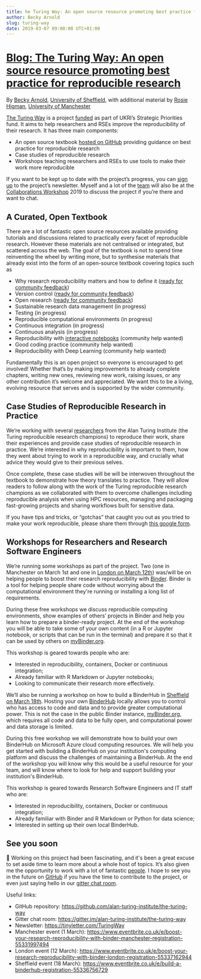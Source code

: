 ```yaml
---
title: he Turing Way: An open source resource promoting best practice for reproducible research
author: Becky Arnold
slug: turing-way
date: 2019-03-07 09:00:00 UTC+01:00
---
```



# [Blog: The Turing Way: An open source resource promoting best practice for reproducible research](https://www.software.ac.uk/blog/2019-03-05-turing-way-open-source-resource-promoting-best-practice-reproducible-research)

By [Becky Arnold](https://software.ac.uk/about/fellows/becky-arnold?_ga=2.183212641.611590810.1551866598-1336468516.1531506806), [University of Sheffield](https://www.sheffield.ac.uk/), with additional material by [Rosie Higman](https://rosiehigman.wordpress.com/), [University of Manchester](https://www.manchester.ac.uk/)

[The Turing Way](https://www.turing.ac.uk/research/research-projects/turing-way-handbook-reproducible-data-science) is a project [funded](https://www.turing.ac.uk/news/alan-turing-institute-spearhead-new-cutting-edge-data-science-and-artificial-intelligence) as part of UKRI’s Strategic Priorities fund. It aims to help researchers and RSEs improve the reproducibility of their research. It has three main components:

- An open source textbook [hosted on GitHub](https://github.com/alan-turing-institute/the-turing-way) providing guidance on best practice for reproducible research
- Case studies of reproducible research
- Workshops teaching researchers and RSEs to use tools to make their work more reproducible

If you want to be kept up to date with the project’s progress, you can [sign up](https://tinyletter.com/TuringWay) to the project’s newsletter. Myself and a lot of the [team](https://github.com/alan-turing-institute/the-turing-way/blob/master/ways_of_working.md) will also be at the [Collaborations Workshop](https://www.software.ac.uk/cw19) 2019 to discuss the project if you’re there and want to chat.

## A Curated, Open Textbook

There are a lot of fantastic open source resources available providing tutorials and discussions related to practically every facet of reproducible research. However these materials are not centralised or integrated, but scattered across the web. The goal of the textbook is not to spend time reinventing the wheel by writing more, but to synthesise materials that already exist into the form of an open-source textbook covering topics such as

- Why research reproducibility matters and how to define it ([ready for community feedback](https://github.com/alan-turing-institute/the-turing-way/blob/master/chapters/reproducibility.md))
- Version control ([ready for community feedback](https://github.com/alan-turing-institute/the-turing-way/blob/master/chapters/version_control.md))
- Open research ([ready for community feedback](https://github.com/alan-turing-institute/the-turing-way/blob/master/chapters/open_research.md))
- Sustainable research data management (in progress)
- Testing (in progress)
- Reproducible computational environments (in progress)
- Continuous integration (in progress)
- Continuous analysis (in progress)
- Reproducibility with [interactive notebooks](https://jupyter.org/) (community help wanted)
- Good coding practice (community help wanted)
- Reproducibility with Deep Learning (community help wanted)

Fundamentally this is an open project so everyone is encouraged to get involved! Whether that’s by making improvements to already complete chapters, writing new ones, reviewing new work, raising issues, or any other contribution it’s welcome and appreciated. We want this to be a living, evolving resource that serves and is supported by the wider community.

## Case Studies of Reproducible Research in Practice

We’re working with several [researchers](https://github.com/alan-turing-institute/ReproducibleResearchResources#announcement-turing-reproducible-research-champions) from the Alan Turing Institute (the Turing reproducible research champions) to reproduce their work, share their experiences and provide case studies of reproducible research in practice. We’re interested in why reproducibility is important to them, how they went about trying to work in a reproducible way, and crucially what advice they would give to their previous selves.   

Once complete, these case studies will be will be interwoven throughout the textbook to demonstrate how theory translates to practice. They will allow readers to follow along with the work of the Turing reproducible research champions as we collaborated with them to overcome challenges including reproducible analysis when using HPC resources, managing and packaging fast-growing projects and sharing workflows built for sensitive data.

If you have tips and tricks, or “gotchas” that caught you out as you tried to make your work reproducible, please share them through [this google form](https://docs.google.com/forms/d/e/1FAIpQLSfcyYH_E03Y5zuBdwrikQP4QldqzKmD-aPngCKthdV9e9alaA/viewform).

## Workshops for Researchers and Research Software Engineers

We’re running some workshops as part of the project. Two (one in Manchester on March 1st and one in [London on March 12th](https://www.eventbrite.co.uk/e/boost-your-research-reproducibility-with-binder-london-registration-55337162944)) was/will be on helping people to boost their research reproducibility with [Binder](https://mybinder.readthedocs.io/en/latest/). Binder is a tool for helping people share code without worrying about the computational environment they're running or installing a long list of requirements.

During these free workshops we discuss reproducible computing environments, show examples of others’ projects in Binder and help you learn how to prepare a binder-ready project. At the end of the workshop you will be able to take some of your own content (in a R or Jupyter notebook, or scripts that can be run in the terminal) and prepare it so that it can be used by others on [myBinder.org](https://mybinder.org/).

This workshop is geared towards people who are:

- Interested in reproducibility, containers, Docker or continuous integration;
- Already familiar with R Markdown or Jupyter notebooks;
- Looking to communicate their research more effectively.

We’ll also be running a workshop on how to build a BinderHub in [Sheffield on March 18th](https://www.eventbrite.co.uk/e/build-a-binderhub-registration-55336756729). Hosting your own [BinderHub](https://binderhub.readthedocs.io/en/latest/) locally allows you to control who has access to code and data and to provide greater computational power. This is not the case in the public Binder instance, [myBinder.org](https://mybinder.org/), which requires all code and data to be fully open, and computational power and data storage is limited.

During this free workshop we will demonstrate how to build your own BinderHub on Microsoft Azure cloud computing resources. We will help you get started with building a BinderHub on your institution's computing platform and discuss the challenges of maintaining a BinderHub. At the end of the workshop you will know why this would be a useful resource for your team, and will know where to look for help and support building your institution's BinderHub.

This workshop is geared towards Research Software Engineers and IT staff who are:

- Interested in reproducibility, containers, Docker or continuous integration;
- Already familiar with Binder and R Markdown or Python for data science;
- Interested in setting up their own local BinderHub.


## See you soon

Working on this project had been fascinating, and it's been a great excuse to set aside time to learn more about a whole host of topics. It’s also given me the opportunity to work with a lot of fantastic [people](https://github.com/alan-turing-institute/the-turing-way/blob/master/humans.md). I hope to see you in the future on [GitHub](https://github.com/alan-turing-institute/the-turing-way) if you have the time to contribute to the project, or even just saying hello in our [gitter chat room](https://gitter.im/alan-turing-institute/the-turing-way).


Useful links:
- GitHub repository: https://github.com/alan-turing-institute/the-turing-way
- Gitter chat room: https://gitter.im/alan-turing-institute/the-turing-way
- Newsletter: https://tinyletter.com/TuringWay
- Manchester event (1 March): https://www.eventbrite.co.uk/e/boost-your-research-reproducibility-with-binder-manchester-registration-55331997494
- London event (12 March): https://www.eventbrite.co.uk/e/boost-your-research-reproducibility-with-binder-london-registration-55337162944
- Sheffield event (18 March): https://www.eventbrite.co.uk/e/build-a-binderhub-registration-55336756729
